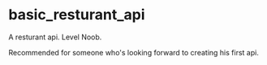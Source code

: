 # basic_resturant_api
A resturant api. Level Noob.

Recommended for someone who's looking forward to creating his first api.
